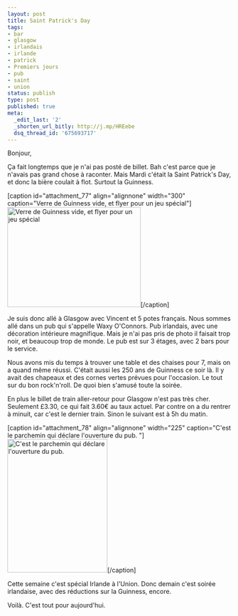 ```yaml
---
layout: post
title: Saint Patrick's Day
tags:
- bar
- glasgow
- irlandais
- irlande
- patrick
- Premiers jours
- pub
- saint
- union
status: publish
type: post
published: true
meta:
  _edit_last: '2'
  _shorten_url_bitly: http://j.mp/HREebe
  dsq_thread_id: '675693717'
---
```

Bonjour,

Ça fait longtemps que je n'ai pas posté de billet. Bah c'est parce que je n'avais pas grand chose à raconter. Mais Mardi c'était la Saint Patrick's Day, et donc la bière coulait à flot. Surtout la Guinness.

[caption id="attachment_77" align="alignnone" width="300" caption="Verre de Guinness vide, et flyer pour un jeu spécial"]<img class="size-medium wp-image-77" title="Guinness's glass" src="http://luxifer.fr/wordpress/wp-content/uploads/2009/03/16032009115-300x225.jpg" alt="Verre de Guinness vide, et flyer pour un jeu spécial" width="300" height="225" />[/caption]

Je suis donc allé à Glasgow avec Vincent et 5 potes français. Nous sommes allé dans un pub qui s'appelle Waxy O'Connors. Pub irlandais, avec une décoration intérieure magnifique. Mais je n'ai pas pris de photo il faisait trop noir, et beaucoup trop de monde. Le pub est sur 3 étages, avec 2 bars pour le service.

Nous avons mis du temps à trouver une table et des chaises pour 7, mais on a quand même réussi. C'était aussi les 250 ans de Guinness ce soir là. Il y avait des chapeaux et des cornes vertes prévues pour l'occasion. Le tout sur du bon rock'n'roll. De quoi bien s'amusé toute la soirée.

En plus le billet de train aller-retour pour Glasgow n'est pas très cher. Seulement £3.30, ce qui fait 3.60€ au taux actuel. Par contre on a du rentrer à minuit, car c'est le dernier train. Sinon le suivant est à 5h du matin.

[caption id="attachment_78" align="alignnone" width="225" caption="C&#39;est le parchemin qui déclare l&#39;ouverture du pub. "]<img class="size-medium wp-image-78" title="Parchemin" src="http://luxifer.fr/wordpress/wp-content/uploads/2009/03/16032009117-225x300.jpg" alt="C'est le parchemin qui déclare l'ouverture du pub. " width="225" height="300" />[/caption]

Cette semaine c'est spécial Irlande à l'Union. Donc demain c'est soirée irlandaise, avec des réductions sur la Guinness, encore.

Voilà. C'est tout pour aujourd'hui.
